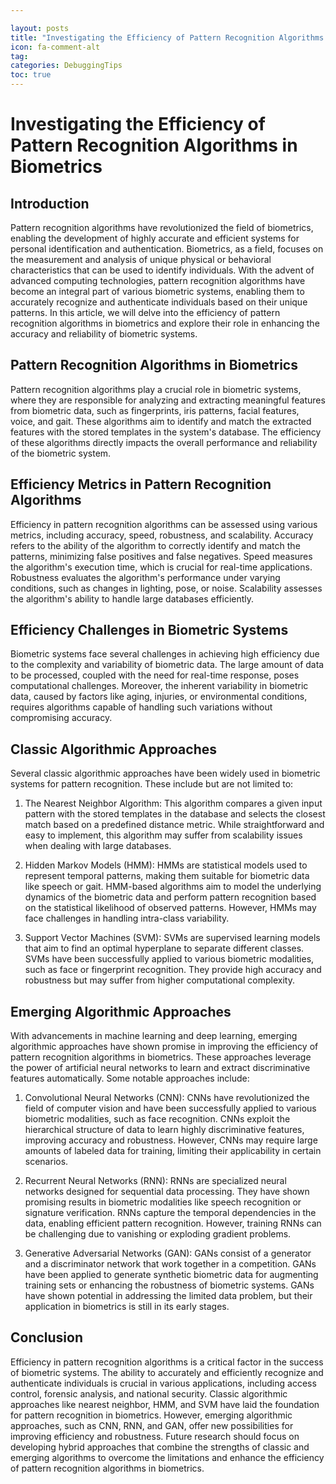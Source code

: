 ```yaml
---

layout: posts
title: "Investigating the Efficiency of Pattern Recognition Algorithms in Biometrics"
icon: fa-comment-alt
tag:
categories: DebuggingTips
toc: true
---
```




# Investigating the Efficiency of Pattern Recognition Algorithms in Biometrics

## Introduction

Pattern recognition algorithms have revolutionized the field of biometrics, enabling the development of highly accurate and efficient systems for personal identification and authentication. Biometrics, as a field, focuses on the measurement and analysis of unique physical or behavioral characteristics that can be used to identify individuals. With the advent of advanced computing technologies, pattern recognition algorithms have become an integral part of various biometric systems, enabling them to accurately recognize and authenticate individuals based on their unique patterns. In this article, we will delve into the efficiency of pattern recognition algorithms in biometrics and explore their role in enhancing the accuracy and reliability of biometric systems.

## Pattern Recognition Algorithms in Biometrics

Pattern recognition algorithms play a crucial role in biometric systems, where they are responsible for analyzing and extracting meaningful features from biometric data, such as fingerprints, iris patterns, facial features, voice, and gait. These algorithms aim to identify and match the extracted features with the stored templates in the system's database. The efficiency of these algorithms directly impacts the overall performance and reliability of the biometric system.

## Efficiency Metrics in Pattern Recognition Algorithms

Efficiency in pattern recognition algorithms can be assessed using various metrics, including accuracy, speed, robustness, and scalability. Accuracy refers to the ability of the algorithm to correctly identify and match the patterns, minimizing false positives and false negatives. Speed measures the algorithm's execution time, which is crucial for real-time applications. Robustness evaluates the algorithm's performance under varying conditions, such as changes in lighting, pose, or noise. Scalability assesses the algorithm's ability to handle large databases efficiently.

## Efficiency Challenges in Biometric Systems

Biometric systems face several challenges in achieving high efficiency due to the complexity and variability of biometric data. The large amount of data to be processed, coupled with the need for real-time response, poses computational challenges. Moreover, the inherent variability in biometric data, caused by factors like aging, injuries, or environmental conditions, requires algorithms capable of handling such variations without compromising accuracy.

## Classic Algorithmic Approaches

Several classic algorithmic approaches have been widely used in biometric systems for pattern recognition. These include but are not limited to:

1. The Nearest Neighbor Algorithm: This algorithm compares a given input pattern with the stored templates in the database and selects the closest match based on a predefined distance metric. While straightforward and easy to implement, this algorithm may suffer from scalability issues when dealing with large databases.

2. Hidden Markov Models (HMM): HMMs are statistical models used to represent temporal patterns, making them suitable for biometric data like speech or gait. HMM-based algorithms aim to model the underlying dynamics of the biometric data and perform pattern recognition based on the statistical likelihood of observed patterns. However, HMMs may face challenges in handling intra-class variability.

3. Support Vector Machines (SVM): SVMs are supervised learning models that aim to find an optimal hyperplane to separate different classes. SVMs have been successfully applied to various biometric modalities, such as face or fingerprint recognition. They provide high accuracy and robustness but may suffer from higher computational complexity.

## Emerging Algorithmic Approaches

With advancements in machine learning and deep learning, emerging algorithmic approaches have shown promise in improving the efficiency of pattern recognition algorithms in biometrics. These approaches leverage the power of artificial neural networks to learn and extract discriminative features automatically. Some notable approaches include:

1. Convolutional Neural Networks (CNN): CNNs have revolutionized the field of computer vision and have been successfully applied to various biometric modalities, such as face recognition. CNNs exploit the hierarchical structure of data to learn highly discriminative features, improving accuracy and robustness. However, CNNs may require large amounts of labeled data for training, limiting their applicability in certain scenarios.

2. Recurrent Neural Networks (RNN): RNNs are specialized neural networks designed for sequential data processing. They have shown promising results in biometric modalities like speech recognition or signature verification. RNNs capture the temporal dependencies in the data, enabling efficient pattern recognition. However, training RNNs can be challenging due to vanishing or exploding gradient problems.

3. Generative Adversarial Networks (GAN): GANs consist of a generator and a discriminator network that work together in a competition. GANs have been applied to generate synthetic biometric data for augmenting training sets or enhancing the robustness of biometric systems. GANs have shown potential in addressing the limited data problem, but their application in biometrics is still in its early stages.

## Conclusion

Efficiency in pattern recognition algorithms is a critical factor in the success of biometric systems. The ability to accurately and efficiently recognize and authenticate individuals is crucial in various applications, including access control, forensic analysis, and national security. Classic algorithmic approaches like nearest neighbor, HMM, and SVM have laid the foundation for pattern recognition in biometrics. However, emerging algorithmic approaches, such as CNN, RNN, and GAN, offer new possibilities for improving efficiency and robustness. Future research should focus on developing hybrid approaches that combine the strengths of classic and emerging algorithms to overcome the limitations and enhance the efficiency of pattern recognition algorithms in biometrics.